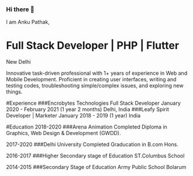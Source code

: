 ### Hi there 👋
I am Anku Pathak,
<!--
**ankupathak/ankupathak** is a ✨ _special_ ✨ repository because its `README.md` (this file) appears on your GitHub profile.

Here are some ideas to get you started:

- 🔭 I’m currently working as FreeLancer
- 🌱 I’m currently learning MERN Stack
- 👯 I’m looking to collaborate on ...
- 🤔 I’m looking for help with ...
- 💬 Ask me about ...
- 📫 How to reach me: ...
- 😄 Pronouns: ...
- ⚡ Fun fact: ...
-->

# Full Stack Developer | PHP | Flutter
New Delhi

Innovative task-driven professional with 1+ years of experience in
Web and Mobile Development. Proficient in creating user interfaces,
writing and testing codes, troubleshooting simple/complex issues,
and exploring new things.

#Experience
  ###Encrobytes Technologies
    Full Stack Developer
    January 2020 - February 2021 (1 year 2 months)
    Delhi, India
  ###Leafy Spirit
    Developer | Marketer
    January 2018 - 2019 (1 year)
    India

#Education
  2018-2020
  ###Arena Animation
  Completed Diploma in Graphics, Web Design & Development (GWDD).

  2017-2020
  ###Delhi University
  Completed Graducation in B.com Hons.

  2016-2017
  ###Higher Secondary stage of Education
  ST.Columbus School

  2014-2015
  ###Secondary Stage of Education
  Army Public School Bolarum

